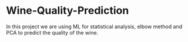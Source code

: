# Wine-Quality-Prediction
In this project we are using ML for statistical analysis, elbow method and PCA to predict the quality of the wine.
